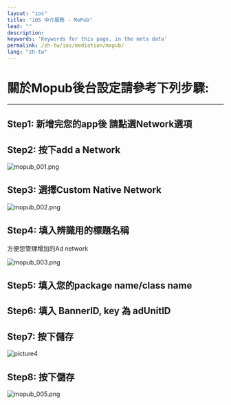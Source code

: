 ```yaml
---
layout: "ios"
title: "iOS 中介服務 - MoPub"
lead: ""
description:
keywords: 'Keywords for this page, in the meta data'
permalink: /zh-tw/ios/mediation/mopub/
lang: "zh-tw"
---
```


# 關於Mopub後台設定請參考下列步驟:
---

## Step1: 新增完您的app後 請點選Network選項

## Step2: 按下add a Network

![mopub_001.png]


## Step3: 選擇Custom Native Network

![mopub_002.png]


## Step4: 填入辨識用的標題名稱
方便您管理增加的Ad network

![mopub_003.png]


## Step5: 填入您的package name/class name

## Step6: 填入 BannerID, key 為 adUnitID

## Step7: 按下儲存

![picture4]


## Step8: 按下儲存

![mopub_005.png]




[mopub_001.png]: {{site.imgurl}}/Mopub_001.png
[mopub_002.png]: {{site.imgurl}}/Mopub_002.png
[mopub_003.png]: {{site.imgurl}}/Mopub_003.png
[picture4]: {{site.imgurl}}/Mopub_004-i.png
[mopub_005.png]: {{site.imgurl}}/Mopub_005.png

